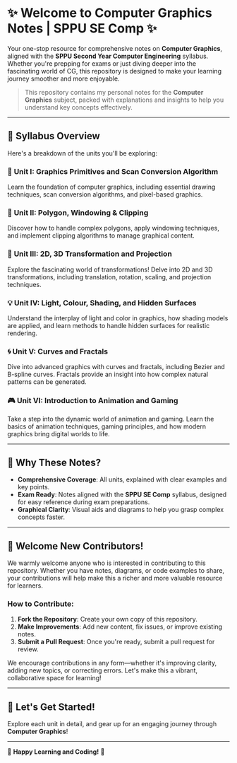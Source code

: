# ✨ Welcome to **Computer Graphics Notes** | SPPU SE Comp ✨
Your one-stop resource for comprehensive notes on **Computer Graphics**, aligned with the **SPPU Second Year Computer Engineering** syllabus. Whether you're prepping for exams or just diving deeper into the fascinating world of CG, this repository is designed to make your learning journey smoother and more enjoyable.

> This repository contains my personal notes for the **Computer Graphics** subject, packed with explanations and insights to help you understand key concepts effectively.

---

## 📝 **Syllabus Overview**  
Here's a breakdown of the units you'll be exploring:

### 🎨 **Unit I: Graphics Primitives and Scan Conversion Algorithm**
Learn the foundation of computer graphics, including essential drawing techniques, scan conversion algorithms, and pixel-based graphics.

### 📐 **Unit II: Polygon, Windowing & Clipping**
Discover how to handle complex polygons, apply windowing techniques, and implement clipping algorithms to manage graphical content.

### 🔄 **Unit III: 2D, 3D Transformation and Projection**
Explore the fascinating world of transformations! Delve into 2D and 3D transformations, including translation, rotation, scaling, and projection techniques.

### 💡 **Unit IV: Light, Colour, Shading, and Hidden Surfaces**
Understand the interplay of light and color in graphics, how shading models are applied, and learn methods to handle hidden surfaces for realistic rendering.

### 🌀 **Unit V: Curves and Fractals**
Dive into advanced graphics with curves and fractals, including Bezier and B-spline curves. Fractals provide an insight into how complex natural patterns can be generated.

### 🎮 **Unit VI: Introduction to Animation and Gaming**
Take a step into the dynamic world of animation and gaming. Learn the basics of animation techniques, gaming principles, and how modern graphics bring digital worlds to life.

---

## 🌟 Why These Notes?
- **Comprehensive Coverage**: All units, explained with clear examples and key points.
- **Exam Ready**: Notes aligned with the **SPPU SE Comp** syllabus, designed for easy reference during exam preparations.
- **Graphical Clarity**: Visual aids and diagrams to help you grasp complex concepts faster.

---

## 🤝 **Welcome New Contributors!**
We warmly welcome anyone who is interested in contributing to this repository. Whether you have notes, diagrams, or code examples to share, your contributions will help make this a richer and more valuable resource for learners.

### How to Contribute:
1. **Fork the Repository**: Create your own copy of this repository.
2. **Make Improvements**: Add new content, fix issues, or improve existing notes.
3. **Submit a Pull Request**: Once you're ready, submit a pull request for review.

We encourage contributions in any form—whether it's improving clarity, adding new topics, or correcting errors. Let's make this a vibrant, collaborative space for learning!

---

## 🚀 Let's Get Started!
Explore each unit in detail, and gear up for an engaging journey through **Computer Graphics**!

---

🌟 **Happy Learning and Coding!** 🌟

